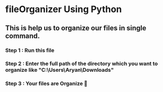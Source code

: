 # fileOrganizer Using Python

## This is help us to organize our files in single command. 

### Step 1 : Run this file 
### Step 2 : Enter the full path of the directory which you want to organize like "C:\Users\Aryan\Downloads"
### Step 3 : Your files are Organize 🙂
